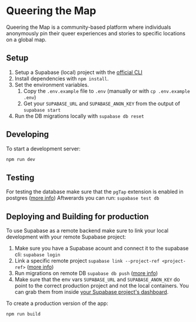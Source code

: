 # Queering the Map

Queering the Map is a community-based platform where individuals anonymously pin their queer experiences and stories to specific locations on a global map.

## Setup

1. Setup a Supabase (local) project with the [official CLI](https://supabase.com/docs/guides/cli/getting-started)
1. Install dependencies with `npm install`.
1. Set the environment variables.
    1. Copy the `.env.example` file to `.env` (manually or with `cp .env.example .env`)
    1. Get your `SUPABASE_URL` and `SUPABASE_ANON_KEY` from the output of `supabase start`
1. Run the DB migrations locally with `supabase db reset`

## Developing

To start a development server:

```bash
npm run dev
```

## Testing

For testing the database make sure that the `pgTap` extension is enabled in postgres ([more info](https://supabase.com/docs/guides/database/extensions/pgtap))
Aftwerards you can run:
`supabase test db`


## Deploying and Building for production

To use Supabase as a remote backend make sure to link your local development with your remote Supabase project:

1. Make sure you have a Supabase acount and connect it to the supabase cli: `supabase login`
1. Link a specific remote project `supabase link --project-ref <project-ref>`  ([more info](https://supabase.com/docs/reference/cli/supabase-link))
1. Run migrations on remote DB `supabase db push` ([more info](https://supabase.com/docs/reference/cli/supabase-db-push))
1. Make sure that the env vars `SUPABASE_URL` and `SUPABASE_ANON_KEY` do point to the correct production project and not the local containers. You can grab them from inside [your Supabase project's dashboard](https://supabase.com/dashboard/project/_/settings/api).

To create a production version of the app:

```bash
npm run build
```